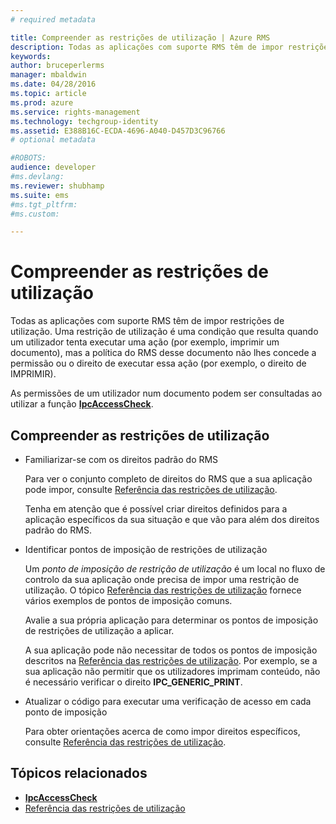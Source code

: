 ```yaml
---
# required metadata

title: Compreender as restrições de utilização | Azure RMS
description: Todas as aplicações com suporte RMS têm de impor restrições de utilização.
keywords:
author: bruceperlerms
manager: mbaldwin
ms.date: 04/28/2016
ms.topic: article
ms.prod: azure
ms.service: rights-management
ms.technology: techgroup-identity
ms.assetid: E388B16C-ECDA-4696-A040-D457D3C96766
# optional metadata

#ROBOTS:
audience: developer
#ms.devlang:
ms.reviewer: shubhamp
ms.suite: ems
#ms.tgt_pltfrm:
#ms.custom:

---
```


# Compreender as restrições de utilização

Todas as aplicações com suporte RMS têm de impor restrições de utilização. Uma restrição de utilização é uma condição que resulta quando um utilizador tenta executar uma ação (por exemplo, imprimir um documento), mas a política do RMS desse documento não lhes concede a permissão ou o direito de executar essa ação (por exemplo, o direito de IMPRIMIR).

As permissões de um utilizador num documento podem ser consultadas ao utilizar a função [**IpcAccessCheck**](/rights-management/sdk/2.1/api/win/functions#msipc_ipcaccesscheck).

## Compreender as restrições de utilização

-   Familiarizar-se com os direitos padrão do RMS

    Para ver o conjunto completo de direitos do RMS que a sua aplicação pode impor, consulte [Referência das restrições de utilização](usage-restriction-reference.md).

    Tenha em atenção que é possível criar direitos definidos para a aplicação específicos da sua situação e que vão para além dos direitos padrão do RMS.

-   Identificar pontos de imposição de restrições de utilização

    Um *ponto de imposição de restrição de utilização* é um local no fluxo de controlo da sua aplicação onde precisa de impor uma restrição de utilização. O tópico [Referência das restrições de utilização](usage-restriction-reference.md) fornece vários exemplos de pontos de imposição comuns.

    Avalie a sua própria aplicação para determinar os pontos de imposição de restrições de utilização a aplicar.

    A sua aplicação pode não necessitar de todos os pontos de imposição descritos na [Referência das restrições de utilização](usage-restriction-reference.md). Por exemplo, se a sua aplicação não permitir que os utilizadores imprimam conteúdo, não é necessário verificar o direito **IPC\_GENERIC\_PRINT**.

-   Atualizar o código para executar uma verificação de acesso em cada ponto de imposição

    Para obter orientações acerca de como impor direitos específicos, consulte [Referência das restrições de utilização](usage-restriction-reference.md).

## Tópicos relacionados

* [**IpcAccessCheck**](/rights-management/sdk/2.1/api/win/functions#msipc_ipcaccesscheck)
* [Referência das restrições de utilização](usage-restriction-reference.md)
 

 


<!--HONumber=Jun16_HO2-->



